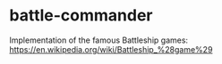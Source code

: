 # battle-commander
Implementation of the famous Battleship games: https://en.wikipedia.org/wiki/Battleship_%28game%29
